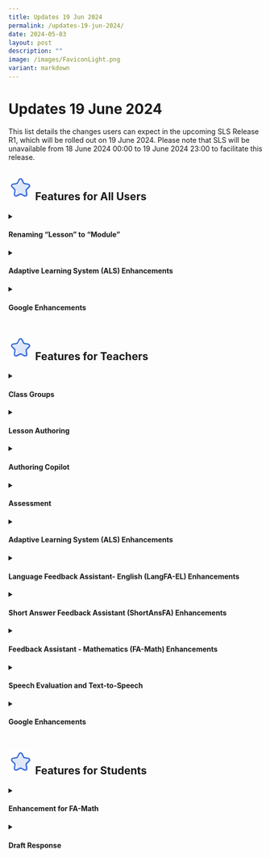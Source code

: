 ```yaml
---
title: Updates 19 Jun 2024
permalink: /updates-19-jun-2024/
date: 2024-05-03
layout: post
description: ""
image: /images/FaviconLight.png
variant: markdown
---
```

<h1>Updates 19 June 2024</h1>
<p>This list details the changes users can expect in the upcoming SLS Release R1, which will be rolled out on 19 June 2024. Please note that SLS will be unavailable from 18 June 2024 00:00 to 19 June 2024 23:00 to facilitate this release.</p>
<h2><img style="width:3rem; display: inline;" src="/images/Icons/Star.svg"> Features for All Users</h2>
<details><summary><h4>Renaming “Lesson” to “Module”</h4></summary>
<ol>
    <li>Starting from SLS Version 2 Release 1, each SLS lesson will be known as a "Module". This change will be reflected throughout the SLS system, including our User Guide and all other materials.</li>
</ol></details>
<details><summary><h4>Adaptive Learning System (ALS) Enhancements</h4></summary>
<ol>
    <li>Teachers and students can view the amount of time each student spent to practise each subtopic or Knowledge Unit (KU) in Learning Progress and under the “View All Topics” modal of ALS. Concurrently, there is a refresh in the user interface of the “ALS” tab in Learning Progress to display mastered concepts and the curriculum map.</li>
</ol></details>
<details><summary><h4>Google Enhancements</h4></summary>
<ol>
    <li>Permission for file sharing from Google workspace will be disabled and students cannot share their pre-populated Google response files with others.</li>
</ol></details>
<h2><img style="width:3rem; display: inline;" src="/images/Icons/Star.svg"> Features for Teachers</h2>
<details><summary><h4>Class Groups</h4></summary>
<ol>
    <li>Users can <a target="_blank" href="/teacher-user-guide/assign/add-or-sort-assignments-in-class-group/">sort</a> Assignments and Resources in Class Groups.</li>
<ul>
    <li>For Assignments, users can sort them according to Assignment Title, Due Date and Start Date when viewing the Assignments.</li>
    <li>For Resources, users can sort according to Title, Start Date and Modified Date when viewing the Resources.</li>
</ul>
    <li>Teachers can <a target="_blank" href="/teacher-user-guide/organise/manage-class-group-resources/">create new Modules</a> in Class Group Resource without having to upload from My Drive.</li>
</ol></details>
<details><summary><h4>Lesson Authoring</h4></summary>
<details><summary><h5>Video and Audio Transcription</h5></summary>
<ol>
    <li>Teachers can <a target="_blank" href="/teacher-user-guide/author/insert-transcript-for-video-audio/">generate transcripts</a> for their uploaded video or audio and edit them.</li>
    <li>In addition, for split video or audio, teachers can generate transcripts for each section of their split media.</li>
    <li>Users can view the transcript on the video or audio if it has been enabled.</li>
    <li>Users can view the transcript within the concrete start and end times for video or audio playback.</li>
</ol></details>
<details><summary><h5>Tagging Enhancements</h5></summary>
<ol>
    <li>Teachers can now <a target="_blank" href="/teacher-user-guide/author/add-module-tags/">tag Sections</a> to their selected Content Map. This Content Map tagging will be retained when Sections are duplicated.</li>
    <li>The "Copy Tags from Lesson" button will be removed from Question's details subpage.</li>
</ol></details>
<details><summary><h5>Recommend Activity Duration</h5></summary>
<ol>
    <li>Teachers can <a target="_blank" href="/teacher-user-guide/author/add-new-activities-and-sections/">set a recommended duration</a> to an Activity.</li>
</ol></details></details>
<details><summary><h4>Authoring Copilot</h4>
</summary><ol>
    <li>Teachers can use the Authoring Copilot (ACP) to generate suggestions for Module, <a target="_blank" href="/teacher-user-guide/author/use-authoring-copilot-to-create-new-sections/">Section</a>, <a target="_blank" href="/teacher-user-guide/author/use-authoring-copilot-to-create-new-activities-components/">Activity</a> and <a target="_blank" href="/teacher-user-guide/author/use-authoring-copilot-to-create-new-quizzes/">Quiz</a> description and ideas based on the details provided by them.</li>
    <li>Teachers can then select from the suggestions by the ACP to automatically create their Module, Section, Activity, Quiz or components.</li>
    <li>Teachers will be able to view their Module, Section and Activity notes on the right drawer in Module Editor and Module Viewer mode.</li>
</ol></details>
<details><summary><h4>Assessment</h4></summary>
<details><summary><h5>Draft Response</h5></summary>
<ol>
    <li>Teachers can now see students' draft responses in Assignments.</li>
    <li>Teachers can track the user who submitted the question or quiz activity and monitor the submission time. This will be stated at the top of the question or quiz activity.</li>
    <li>Teachers can track which teacher unsubmitted the question or quiz activity and monitor the time it was unsubmitted. This will be stated at the top of the question or quiz activity.</li>
</ol></details>
<details><summary><h5>Quiz Enhancements</h5></summary>
<ol>
    <li>Teachers can submit Progressive or Auto-Graded Quizzes for students even when they are not marked as complete.</li>
    <li>Teachers can choose to notify students with a custom message after they have submitted the quizzes for them.</li>
    <li>Marks Report for Progressive and Auto-Graded Quizzes will now include Free Response Questions marked by Feedback Assistants.</li>
</ol></details>
<details><summary><h5>Unsubmit Quiz or Question</h5></summary>
<ol>
    <li>Students will be notified after teachers unsubmit students' Free Response Questions (FRQs), Audio Response Questions (ARQs) or Multi-Part Questions (MPQs). This notification is mandatory and teachers can add a custom message.</li>
    <li>When teachers unsubmit Teacher-Marked Quizzes (TMQs) or questions, the Activity will be deemed incomplete and the Section and Module status will reflect this change.</li>
</ol></details>
<details><summary><h5>Mark Activities/Sections as Complete/Incomplete</h5></summary>
<ol>
    <li>Teachers can now mark individual Activities as complete or incomplete regardless of students' completion status and notify them with a custom message accordingly.</li>
    <li>Teachers can also now mark Sections as incomplete and notify students with a custom message.</li>
</ol></details></details>
<details><summary><h4>Adaptive Learning System (ALS) Enhancements</h4></summary>
<ol>
    <li>Teachers can generate a report of student learning (Mastery Progression or Time Spent) from either the Learning Progress page or the Class Group page.</li>
    <li>Teachers can search and tag SLS modules to the ALS curriculum map and other curriculum maps.</li>
    <li>Teachers and students can see a visualisation of the content map through the Learning Progress page.</li>
    <li>Teachers can upload modules from Adaptive Learning to Class Group Resources for recommendation by ALS engine.</li>
    <li>Teachers can select topics to recommend to students for self-study using ALS, for which students will receive notifications.</li>
</ol></details>
<details><summary><h4>Language Feedback Assistant- English (LangFA-EL) Enhancements</h4></summary>
<ol>
    <li>Teachers can now create Free-Response Questions (FRQs) to be marked by the LangFA (English) in all types of Quizzes and as a standalone question in an Activity.</li>
</ol></details>
<details><summary><h4>Short Answer Feedback Assistant (ShortAnsFA) Enhancements</h4></summary>
<ol>
    <li>Teachers can create Free-Response Questions (FRQs) to be graded by the ShortAnsFA for standalone questions and other types of quizzes.</li>
    <li>ShortAnsFA is able to grade FRQs with no mark scheme&nbsp;using rubrics set by teachers. Marks and feedback will be provided for each dimension within the rubric.</li>
    <li>ShortAnsFA-marked question will be included in the quiz score, and in reports associated with the Assignment.</li>
    <li>Teachers can resubmit failed submissions of FRQs in Teacher-Marked Quizzes.</li>
</ol></details>
<details><summary><h4>Feedback Assistant - Mathematics (FA-Math) Enhancements</h4></summary>
<ol>
    <li>Teachers can create FA-Math questions which utilise models.</li>
</ol></details>
<details><summary><h4>Speech Evaluation and Text-to-Speech</h4></summary>
<ol>
    <li>In addition to the three Mother Tongue Languages, teachers can now use Speech Evaluation in Audio Response Questions for English Language, which will automatically award marks to students based on rubrics bands consisting two criteria- Accuracy and Fluency.</li>
    <li>Teachers can generate an audio recording with the correct reading of their added text, which will be displayed under "Suggested Answer" in the Speech Evaluation Question.</li>
    <li>Additionally, for English Language, Chinese Language and Tamil Language, a transcript of the student's response will be generated. Errors such as mispronunciation, insertions and omissions will be identified in the feedback returned to students. Both teachers and students can play the audio for the correct reading of words omitted or mispronounced.</li>
    <li>If teachers unsubmit the Audio Response Question in a Teacher-Marked Quiz, students can delete their audio file along with their transcript and error annotations so they can reattempt the question.</li>
    <li>Teachers can use the Text-to-Speech function to generate audio recordings of texts within the Module.</li>
</ol></details>
<details><summary><h4>Google Enhancements</h4></summary>
<ol>
    <li>Teachers can have full edit rights of students' Google file copies after student submissions and also see the version history.</li>
</ol></details>
<h2><img style="width:3rem; display: inline;" src="/images/Icons/Star.svg"> Features for Students</h2>
<details><summary><h4>Enhancement for FA-Math</h4></summary>
<ol>
    <li>Students can respond to FA-Math questions using handwriting input on their touch devices.</li>
    <li>Students can choose and manipulate models to answer FA-Math questions.</li>
</ol></details>
<details><summary><h4>Draft Response</h4></summary>
<ol>
    <li>Students can view who submitted the question or quiz activity and see the submission time. This will be stated at the top of the question or quiz activity.</li>
    <li>Students can see which teacher unsubmitted the question or quiz activity and when it was unsubmitted. This will be stated at the top of the question or quiz activity.</li>
</ol></details>